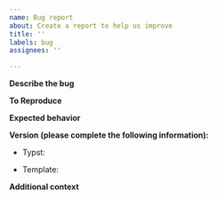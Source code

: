 ```yaml
---
name: Bug report
about: Create a report to help us improve
title: ''
labels: bug
assignees: ''

---
```


**Describe the bug**
<!-- A clear and concise description of what the bug is. -->

**To Reproduce**
<!-- Steps to reproduce the behavior: -->

**Expected behavior**
<!-- A clear and concise description of what you expected to happen. -->

**Version (please complete the following information):**
<!-- [e.g. 0.12] -->
 - Typst: 
 <!-- [e.g. v1.1.1] -->
 - Template: 

**Additional context**
<!-- Add any other context about the problem here. -->

